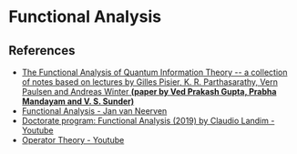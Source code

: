 # Functional Analysis

## References 

- [The Functional Analysis of Quantum Information Theory -- a collection of notes based on lectures by Gilles Pisier, K. R. Parthasarathy, Vern Paulsen and Andreas Winter **(paper by Ved Prakash Gupta, Prabha Mandayam and V. S. Sunder)**](https://arxiv.org/pdf/1410.7188.pdf)
- [Functional Analysis - Jan van Neerven](https://arxiv.org/pdf/2112.11166.pdf)
- [Doctorate program: Functional Analysis (2019) by Claudio Landim - Youtube](https://www.youtube.com/playlist?list=PLo4jXE-LdDTTIIIRwqK35CbFJieSJEcVR)
- [Operator Theory - Youtube](https://www.youtube.com/playlist?list=PLxuvsawEKirxUhM1AFJ_BWmvQZIZMrBEa)
